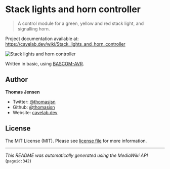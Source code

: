 # Stack lights and horn controller

> A control module for a green, yellow and red stack light, and signalling horn.

Project documentation available at: https://cavelab.dev/wiki/Stack_lights_and_horn_controller

![Stack lights and horn controller](https://cavelab.dev/images/4/4a/Stack-lights-controller-in-rack-box-gypxog.jpeg)

Written in basic, using [BASCOM-AVR](http://www.mcselec.com/).

## Author
**Thomas Jensen**
* Twitter: [@thomasjsn](https://twitter.com/thomasjsn)
* Github: [@thomasjsn](https://github.com/thomasjsn)
* Website: [cavelab.dev](https://cavelab.dev/wiki/User:Thomas)

## License
The MIT License (MIT). Please see [license file](LICENSE.txt) for more information.

---
_This README was automatically generated using the MediaWiki API_ (`pageid:342`)
